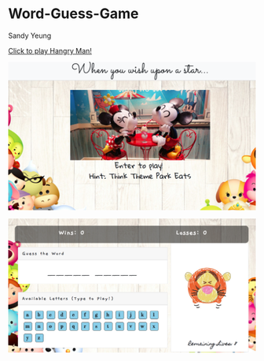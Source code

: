 # Word-Guess-Game

Sandy Yeung

<a href="https://Sandynism.github.io/Word-Guess-Game">Click to play Hangry Man!</a>

![](assets/images/WordGuessGameSS1.png)

![](assets/images/WordGuessGameSS2.png)

